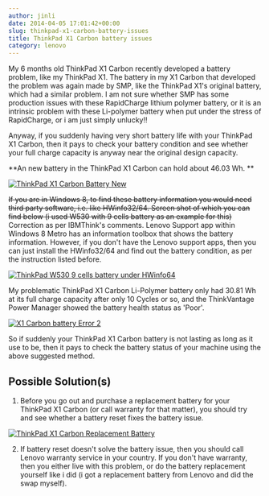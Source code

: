 ```yaml
---
author: jinli
date: 2014-04-05 17:01:42+00:00
slug: thinkpad-x1-carbon-battery-issues
title: ThinkPad X1 Carbon battery issues
category: lenovo
---
```

My 6 months old ThinkPad X1 Carbon recently developed a battery problem, like my ThinkPad X1. The battery in my X1 Carbon that developed the problem was again made by SMP, like the ThinkPad X1's original battery, which had a similar problem. I am not sure whether SMP has some production issues with these RapidCharge lithium polymer battery, or it is an intrinsic problem with these Li-polymer battery when put under the stress of RapidCharge, or i am just simply unlucky!!

Anyway, if you suddenly having very short battery life with your ThinkPad X1 Carbon, then it pays to check your battery condition and see whether your full charge capacity is anyway near the original design capacity.

**An new battery in the ThinkPad X1 Carbon can hold about 46.03 Wh.
**

[![ThinkPad X1 Carbon Battery New](http://farm9.staticflickr.com/8258/8621026035_33b017f499_z.jpg)](http://www.flickr.com/photos/lead_org/8621026035/)

<del>If you are in Windows 8, to find these battery information you would need third party software, i.e. like HWinfo32/64. Screen shot of which you can find below (i used W530 with 9 cells battery as an example for this)</del> Correction as per IBMThink's comments. Lenovo Support app within Windows 8 Metro has an information toolbox that shows the battery information. However, if you don't have the Lenovo support apps, then you can just install the HWinfo32/64 and find out the battery condition, as per the instruction listed before.

[![ThinkPad W530 9 cells battery under HWinfo64](http://farm9.staticflickr.com/8244/8621100011_c356e008dd_z.jpg)](http://www.flickr.com/photos/lead_org/8621100011/)

My problematic ThinkPad X1 Carbon Li-Polymer battery only had 30.81 Wh at its full charge capacity after only 10 Cycles or so, and the ThinkVantage Power Manager showed the battery health status as 'Poor'.

[![X1 Carbon battery Error 2](http://farm9.staticflickr.com/8528/8591115316_ddfef60621_z.jpg)](http://www.flickr.com/photos/lead_org/8591115316/)

So if suddenly your ThinkPad X1 Carbon battery is not lasting as long as it use to be, then it pays to check the battery status of your machine using the above suggested method. 


## 




## **Possible Solution(s)**


1) Before you go out and purchase a replacement battery for your ThinkPad X1 Carbon (or call warranty for that matter), you should try and see whether a battery reset fixes the battery issue. 

[![ThinkPad X1 Carbon Replacement Battery](http://farm9.staticflickr.com/8258/8622648991_9a1dd5dd73_z.jpg)](http://www.flickr.com/photos/lead_org/8622648991/)

2) If battery reset doesn't solve the battery issue, then you should call Lenovo warranty service in your country. If you don't have warranty, then you either live with this problem, or do the battery replacement yourself like i did (i got a replacement battery from Lenovo and did the swap myself). 






